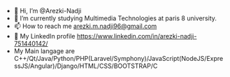 - 👋 Hi, I’m @Arezki-Nadji
- 🌱 I’m currently studying Multimedia Technologies at paris 8 university.
- 📫 How to reach me arezki.m.nadji96@gmail.com
- :link: My LinkedIn profile https://www.linkedin.com/in/arezki-nadji-751440142/
- My Main langage are C++/Qt/Java/Python/PHP(Laravel/Symphony)/JavaScript(NodeJS/ExpressJS/Angular)/Django/HTML/CSS/BOOTSTRAP/C

